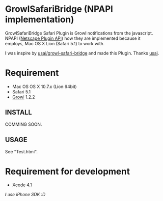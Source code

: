 # GrowlSafariBridge (NPAPI implementation)

GrowlSafariBridge Safari Plugin is Growl notifications from the javascript.
NPAPI ([Netscape Plugin API](http://en.wikipedia.org/wiki/NPAPI)) how they are implemented because it employs, Mac OS
X Lion (Safari 5.1) to work with.

I was inspire by [usai/growl-safari-bridge](https://github.com/uasi/growl-safari-bridge) and made this Plugin. Thanks [usai](https://github.com/uasi).

# Requirement

- Mac OS OS X 10.7.x (Lion 64bit)
- Safari 5.1
- [Growl](http://growl.info/) 1.2.2

## INSTALL

COMMING SOON.

## USAGE

See "Test.html".

# Requirement for development

- Xcode 4.1

*I use iPhone SDK :D*

